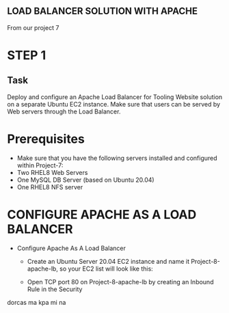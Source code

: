 ## LOAD BALANCER SOLUTION WITH APACHE
From our project 7
# STEP 1
## Task
Deploy and configure an Apache Load Balancer for Tooling Website solution on a separate Ubuntu EC2 instance. Make sure that users can be served by Web servers through the Load Balancer.

# Prerequisites
- Make sure that you have the following servers installed and configured within Project-7:
- Two RHEL8 Web Servers
- One MySQL DB Server (based on Ubuntu 20.04)
- One RHEL8 NFS server

# CONFIGURE APACHE AS A LOAD BALANCER
- Configure Apache As A Load Balancer
   - Create an Ubuntu Server 20.04 EC2 instance and name it Project-8-apache-lb, so your EC2 list will look like this:


   - Open TCP port 80 on Project-8-apache-lb by creating an Inbound Rule in the Security 


dorcas ma kpa mi na